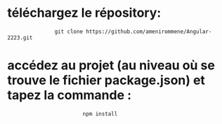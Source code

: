 # téléchargez le répository: 
                   git clone https://github.com/amenirommene/Angular-2223.git

# accédez au projet (au niveau où se trouve le fichier package.json) et tapez la commande :
                            npm install
